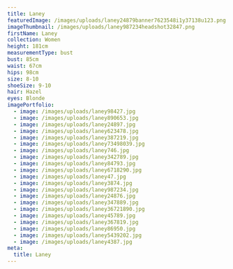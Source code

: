 ```yaml
---
title: Laney
featuredImage: /images/uploads/laney24879banner7623548i1y37138u123.png
imageThumbnail: /images/uploads/laney987234headshot32847.png
firstName: Laney
collection: Women
height: 181cm
measurementType: bust
bust: 85cm
waist: 67cm
hips: 98cm
size: 8-10
shoeSize: 9-10
hair: Hazel
eyes: Blonde
imagePortfolio:
  - image: /images/uploads/laney98427.jpg
  - image: /images/uploads/laney890653.jpg
  - image: /images/uploads/laney24897.jpg
  - image: /images/uploads/laney623478.jpg
  - image: /images/uploads/laney387219.jpg
  - image: /images/uploads/laney73498039.jpg
  - image: /images/uploads/laney746.jpg
  - image: /images/uploads/laney342789.jpg
  - image: /images/uploads/laney84793.jpg
  - image: /images/uploads/laney6718290.jpg
  - image: /images/uploads/laney47.jpg
  - image: /images/uploads/laney3874.jpg
  - image: /images/uploads/laney987234.jpg
  - image: /images/uploads/laney24876.jpg
  - image: /images/uploads/laney347889.jpg
  - image: /images/uploads/laney36721890.jpg
  - image: /images/uploads/laney45789.jpg
  - image: /images/uploads/laney367819.jpg
  - image: /images/uploads/laney86950.jpg
  - image: /images/uploads/laney5439202.jpg
  - image: /images/uploads/laney4387.jpg
meta:
  title: Laney
---
```


